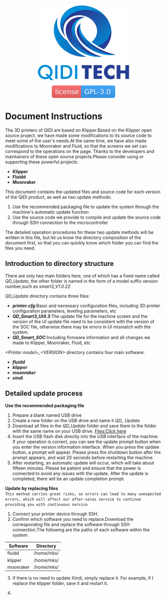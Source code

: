 <p align="center"><img src="QIDI.png" height="240" alt="QIDI's logo" /></p>
<p align="center"><a href="/LICENSE"><img alt="GPL-V3.0 License" src="qidi.svg"></a></p>

# Document Instructions
The 3D printers of QIDI are based on Klipper.Based on the Klipper open source project, we have made some modifications to its source code to meet some of the user's needs.At the same time, we have also made modifications to Moonraker and Fluid, so that the screens we set can correspond to the operations on the page.
Thanks to the developers and maintainers of these open source projects.Please consider using or supporting these powerful projects.
- **Klipper**
- **Fluidd**
- **Moonraker**


This document contains the updated files and source code for each version of the QIDI product, as well as two update methods:

1. Use the recommended packaging file to update the system through the machine's automatic update function  
2. Use the source code we provide to compile and update the source code through SSH connection to the microcontroller  

The detailed operation procedures for these two update methods will be written in this file, but let us know the directory composition of the document first, so that you can quickly know which folder you can find the files you need.

## Introduction to directory structure

There are only two main folders here, one of which has a fixed name called *QD_Update*, the other folder is named in the form of a model suffix version number,such as *smart3_V1.0.22*

*QD_Update* directory contains three files:
- ***printer.cfg***:Basic and necessary configuration files, including 3D printer configuration parameters, leveling parameters, etc
- ***QD_Smart3_UI4.3***:The update file for the machine screen and the version of the UI update file need to be consistent with the version of the SOC file, otherwise there may be errors in UI mismatch with the system.
- ***QD_Smart_SOC***:Including firmware information and all changes we made to Klipper, Moonraker, Fluid, etc

*\<Printer model\>_\<VERSION\>* directory contains four main software:
- ***fluidd***
- ***klipper***
- ***moonraker***
- ***xindi***

## Detailed update process
**Use the recommended packaging file**
1. Prepare a blank named USB drive
2. Create a new folder on the USB drive and name it *QD_ Update*
3. Download all files in the *QD_Update* folder and save them to the folder with the same name on your USB drive. <a href="https://github.com/QIDITECH/QIDI_SMART3/tree/main/QD_Update"  download="QIDI.zip">Files:Click here</a>
4. Insert the USB flash disk directly into the USB interface of the machine. If your operation is correct, you can see the update prompt button when you enter the version information interface. When you press the update button, a prompt will appear. Please press the shutdown button after the prompt appears, and wait 20 seconds before restarting the machine.
5. After restarting, an automatic update will occur, which will take about fifteen minutes. Please be patient and ensure that the power is connected to avoid any issues with the update. After the update is completed, there will be an update completion prompt.

**Update by replacing files**</br>
`This method carries great risks, as errors can lead to many unexpected errors, which will affect our after-sales service to continue providing you with continuous service`</br>
1. Connect your printer device through SSH.
2. Confirm which software you need to replace.Download the corresponding file and replace the software through SSH connection.The following are the paths of each software within the system.

  Software|Directory
  ---|---
  fluidd|/home/mks/
  klipper|/home/mks/
  moonraker|/home/mks/
  
3. If there is no need to update Xindi, simply replace it. For example, if I replace the klipper folder, save it and restart it.
4. > 
  
  
